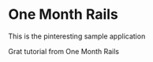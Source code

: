 # One Month Rails

This is the pinteresting sample application 

Grat tutorial from One Month Rails

